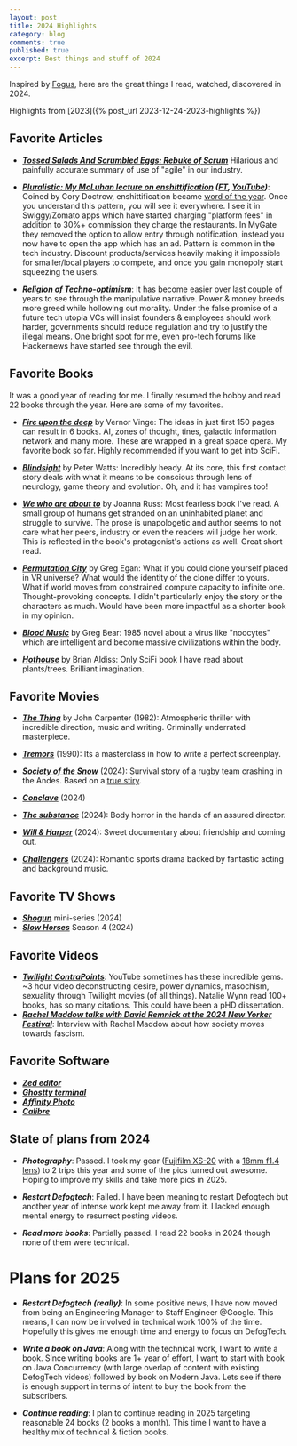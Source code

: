 ```yaml
---
layout: post
title: 2024 Highlights
category: blog
comments: true
published: true
excerpt: Best things and stuff of 2024
---
```


Inspired by [Fogus](https://blog.fogus.me/2024/12/23/the-best-things-and-stuff-of-2024/), here are the great things I
read, watched, discovered in 2024.

Highlights from [2023]({% post_url 2023-12-24-2023-highlights %})

## Favorite Articles

- _**[Tossed Salads And Scrumbled Eggs: Rebuke of Scrum](https://ludic.mataroa.blog/blog/tossed-salads-and-scrumbled-eggs/)**_ Hilarious and painfully accurate summary of use of "agile" in our industry.

- _**[Pluralistic: My McLuhan lecture on enshittification](https://pluralistic.net/2024/01/30/go-nuts-meine-kerle/) ([FT](https://www.ft.com/content/6fb1602d-a08b-4a8c-bac0-047b7d64aba5), [YouTube](https://www.youtube.com/watch?v=E7AxrFQ7jIM))**_: Coined by Cory Doctrow, enshittification became [word of the year](https://www.theguardian.com/science/2024/nov/26/enshittification-macquarie-dictionary-word-of-the-year-explained). Once you understand this pattern, you will see it everywhere. I see it in Swiggy/Zomato apps which have started charging "platform fees" in addition to 30%+ commission they charge the restaurants. In MyGate they removed the option to allow entry through notification, instead you now have to open the app which has an ad. Pattern is common in the tech industry. Discount products/services heavily making it impossible for smaller/local players to compete, and once you gain monopoly start squeezing the users.   

- _**[Religion of Techno-optimism](https://disconnect.blog/the-religion-of-techno-optimism/)**_: It has become easier over last couple of years to see through the manipulative narrative. Power & money breeds more greed while hollowing out morality. Under the false promise of a future tech utopia VCs will insist founders & employees should work harder, governments should reduce regulation and try to justify the illegal means. One bright spot for me, even pro-tech forums like Hackernews have started see through the evil. <br>

## Favorite Books

It was a good year of reading for me. I finally resumed the hobby and read 22 books through the year. Here are some of my favorites. 

- _**[Fire upon the deep](https://en.wikipedia.org/wiki/A_Fire_Upon_the_Deep)**_ by Vernor Vinge: The ideas in just first 150 pages can result in 6 books. AI, zones of thought, tines, galactic information network and many more. These are wrapped in a great space opera. My favorite book so far. Highly recommended if you want to get into SciFi. 

- _**[Blindsight](https://en.wikipedia.org/wiki/Blindsight_(Watts_novel))**_ by Peter Watts: Incredibly heady. At its core, this first contact story deals with what it means to be conscious through lens of neurology, game theory and evolution. Oh, and it has vampires too!  

- **_[We who are about to](https://en.wikipedia.org/wiki/We_Who_Are_About_To...)_** by Joanna Russ: Most fearless book I've read. A small group of humans get stranded on an uninhabited planet and struggle to survive. The prose is unapologetic and author seems to not care what her peers, industry or even the readers will judge her work. This is reflected in the book's protagonist's actions as well. Great short read. 

- **_[Permutation City](https://en.wikipedia.org/wiki/Permutation_City)_** by Greg Egan: What if you could clone yourself placed in VR universe? What would the identity of the clone differ to yours. What if world moves from constrained compute capacity to infinite one. Thought-provoking concepts. I didn't particularly enjoy the story or the characters as much. Would have been more impactful as a shorter book in my opinion.  

- **_[Blood Music](https://en.wikipedia.org/wiki/Blood_Music_(novel))_** by Greg Bear: 1985 novel about a virus like "noocytes" which are intelligent and become massive civilizations within the body. 

- **_[Hothouse](https://en.wikipedia.org/wiki/Hothouse_(novel))_** by Brian Aldiss: Only SciFi book I have read about plants/trees. Brilliant imagination. 

## Favorite Movies

- _**[The Thing](https://en.wikipedia.org/wiki/The_Thing_(1982_film))**_ by John Carpenter (1982): Atmospheric thriller with incredible direction, music and writing. Criminally underrated masterpiece.

- _**[Tremors](https://en.wikipedia.org/wiki/Tremors_(1990_film))**_ (1990): Its a masterclass in how to write a perfect screenplay. 

- _**[Society of the Snow](https://www.youtube.com/watch?v=pDak4qLyF4Q)**_ (2024): Survival story of a rugby team crashing in the Andes. Based on a [true stiry](https://en.wikipedia.org/wiki/Uruguayan_Air_Force_Flight_571).

- **_[Conclave](https://en.wikipedia.org/wiki/Conclave_(film))_** (2024) 

- **_[The substance](https://en.wikipedia.org/wiki/The_Substance)_** (2024): Body horror in the hands of an assured director. 

- **_[Will & Harper](https://en.wikipedia.org/wiki/Will_%26_Harper)_** (2024): Sweet documentary about friendship and coming out.

- **_[Challengers](https://en.wikipedia.org/wiki/Challengers_(film))_** (2024): Romantic sports drama backed by fantastic acting and background music. 

## Favorite TV Shows

- **_[Shogun](https://en.wikipedia.org/wiki/Sh%C5%8Dgun_(2024_TV_series))_** mini-series (2024)
- **_[Slow Horses](https://en.wikipedia.org/wiki/Slow_Horses#Series_4:_Spook_Street_(2024))_** Season 4 (2024) 

## Favorite Videos

- **_[Twilight ContraPoints](https://www.youtube.com/watch?v=bqloPw5wp48)_**: YouTube sometimes has these incredible gems. ~3 hour video deconstructing desire, power dynamics, masochism, sexuality through Twilight movies (of all things). Natalie Wynn read 100+ books, has so many citations. This could have been a pHD dissertation. 
- **_[Rachel Maddow talks with David Remnick at the 2024 New Yorker Festival](https://www.youtube.com/watch?v=-PmlFq4_yek)_**: Interview with Rachel Maddow about how society moves towards fascism. 

## Favorite Software

- **_[Zed editor](https://zed.dev/)_**
- **_[Ghostty terminal](https://ghostty.org/)_**
- **_[Affinity Photo](https://affinity.serif.com/en-gb/photo)_**
- **_[Calibre](https://calibre-ebook.com/)_**

## State of plans from 2024

- **_Photography_**: Passed. I took my gear ([Fujifilm XS-20](https://fujifilm-x.com/en-in/products/cameras/x-s20/) with a [18mm f1.4 lens](https://fujifilmxindia.com/all-products/lenses/x-mount/prime-lens-x-mount/xf18mmf1-4-r-lm-wr/)) to 2 trips this year and some of the pics turned out awesome. Hoping to improve my skills and take more pics in 2025.

- _**Restart Defogtech**_: Failed. I have been meaning to restart Defogtech but another year of intense work kept me away from it. I lacked enough mental energy to resurrect posting videos. 

- **_Read more books_**: Partially passed. I read 22 books in 2024 though none of them were technical. 


# Plans for 2025

- **_Restart Defogtech (really)_**: In some positive news, I have now moved from being an Engineering Manager to Staff Engineer @Google. This means, I can now be involved in technical work 100% of the time. Hopefully this gives me enough time and energy to focus on DefogTech. 

- _**Write a book on Java**_: Along with the technical work, I want to write a book. Since writing books are 1+ year of effort, I want to start with book on Java Concurrency (with large overlap of content with existing DefogTech videos) followed by book on Modern Java. Lets see if there is enough support in terms of intent to buy the book from the subscribers. 

- _**Continue reading**_: I plan to continue reading in 2025 targeting reasonable 24 books (2 books a month). This time I want to have a healthy mix of technical & fiction books.

